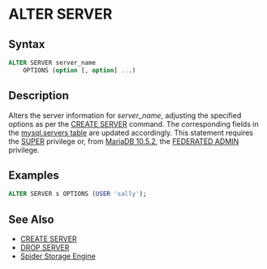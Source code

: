 # ALTER SERVER

## Syntax

```sql
ALTER SERVER server_name
    OPTIONS (option [, option] ...)
```

## Description

Alters the server information for <em>server_name</em>, adjusting the specified
options as per the [CREATE SERVER](/sql-statements-structure/sql-statements/data-definition/create/create-server/) command. The corresponding fields in the [mysql.servers table](/sql-statements-structure/sql-statements/administrative-sql-statements/system-tables/the-mysql-database-tables/mysqlservers-table/) are updated accordingly. This statement requires the [SUPER](/kb/en/grant/#super) privilege or, from [MariaDB 10.5.2](/kb/en/mariadb-1052-release-notes/), the [FEDERATED ADMIN](/kb/en/grant/#federated-admin) privilege.

## Examples

```sql
ALTER SERVER s OPTIONS (USER 'sally');
```

## See Also

- [CREATE SERVER](/sql-statements-structure/sql-statements/data-definition/create/create-server/)
- [DROP SERVER](/sql-statements-structure/sql-statements/data-definition/drop/drop-server/)
- [Spider Storage Engine](/columns-storage-engines-and-plugins/storage-engines/spider/)